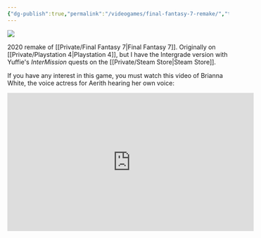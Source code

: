 ```yaml
---
{"dg-publish":true,"permalink":"/videogames/final-fantasy-7-remake/","tags":["videogame"]}
---
```


![](https://static.wikia.nocookie.net/finalfantasy/images/d/d3/Final_Fantasy_VII_Remake_logo.png/revision/latest?cb=20220306211248)

2020 remake of [[Private/Final Fantasy 7\|Final Fantasy 7]]. Originally on [[Private/Playstation 4\|Playstation 4]], but I have the Intergrade version with Yuffie's *InterMission* quests on the [[Private/Steam Store\|Steam Store]].

If you have any interest in this game, you must watch this video of Brianna White, the voice actress for Aerith hearing her own voice:

<iframe width="560" height="315" src="https://www.youtube.com/embed/8Ko8FdGFpiw?si=RP7wUkQHDSfodScr" title="YouTube video player" frameborder="0" allow="accelerometer; autoplay; clipboard-write; encrypted-media; gyroscope; picture-in-picture; web-share" allowfullscreen></iframe>